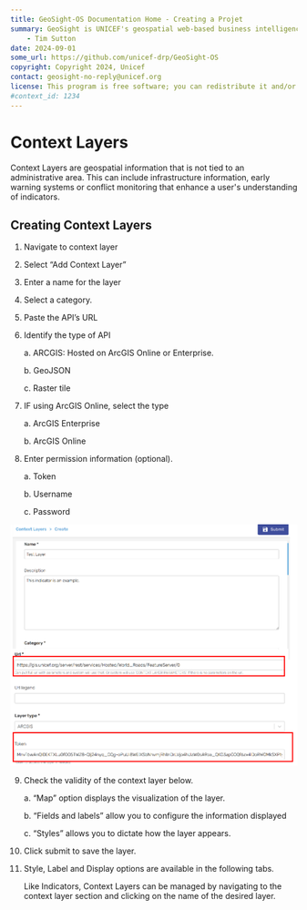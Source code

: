 ```yaml
---
title: GeoSight-OS Documentation Home - Creating a Projet
summary: GeoSight is UNICEF's geospatial web-based business intelligence platform.
    - Tim Sutton
date: 2024-09-01
some_url: https://github.com/unicef-drp/GeoSight-OS
copyright: Copyright 2024, Unicef
contact: geosight-no-reply@unicef.org
license: This program is free software; you can redistribute it and/or modify it under the terms of the GNU Affero General Public License as published by the Free Software Foundation; either version 3 of the License, or (at your option) any later version.
#context_id: 1234
---
```

# Context Layers

Context Layers are geospatial information that is not tied to an administrative area. This can include infrastructure information, early warning systems or conflict monitoring that enhance a user's understanding of indicators.

## Creating Context Layers
1.	Navigate to context layer 


2.	Select “Add Context Layer”


3.	Enter a name for the layer


4.	Select a category. 


5.	Paste the API’s URL 


6.	Identify the type of API


    a.	ARCGIS: Hosted on ArcGIS Online or Enterprise. 


    b.	GeoJSON 


    c.	Raster tile 


7.	IF using ArcGIS Online, select the type


    a.	ArcGIS Enterprise


    b.	ArcGIS Online 


8.	Enter permission information (optional).


    a.	Token

    b.	Username

    c.	Password

![Context Layer Edit Page with URL and Token Applied](image-7.png)

9. Check the validity of the context layer below. 

    a.	“Map” option displays the visualization of the layer. 

    b.	“Fields and labels” allow you to configure the information displayed

    c.	“Styles” allows you to dictate how the layer appears.

10. Click submit to save the layer.

11. Style, Label and Display options are available in the following tabs. 
	
    Like Indicators, Context Layers can be managed by navigating to the context layer section and clicking on the name of the desired layer.


